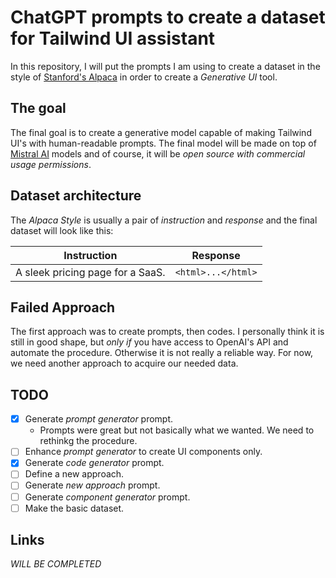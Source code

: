 # ChatGPT prompts to create a dataset for Tailwind UI assistant

In this repository, I will put the prompts I am using to create a dataset in the style of [Stanford's Alpaca](https://github.com/tatsu-lab/stanford_alpaca) in order to create a _Generative UI_ tool.

## The goal

The final goal is to create a generative model capable of making Tailwind UI's with human-readable prompts. The final model will be made on top of [Mistral AI](https://mistral.ai) models and of course, it will be _open source with commercial usage permissions_.

## Dataset architecture

The _Alpaca Style_ is usually a pair of _instruction_ and _response_ and the final dataset will look like this:

| Instruction | Response |
|:---------------------------------:|:--------------------------------:|
| A sleek pricing page for a SaaS.| ```<html>...</html>```             |

## Failed Approach

The first approach was to create prompts, then codes. I personally think it is still in good shape, but _only if_ you have access to OpenAI's API and automate the procedure. Otherwise it is not really a reliable way. For now, we need another approach to acquire our needed data.

## TODO

- [x] Generate _prompt generator_ prompt.
    - Prompts were great but not basically what we wanted. We need to rethinkg the procedure.
- [ ] Enhance _prompt generator_ to create UI components only.
- [x] Generate _code generator_ prompt.
- [ ] Define a new approach. 
- [ ] Generate _new approach_ prompt.
- [ ] Generate _component generator_ prompt.
- [ ] Make the basic dataset.

## Links

_WILL BE COMPLETED_